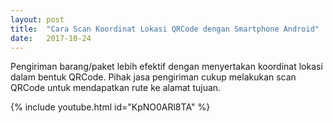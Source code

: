 ```yaml
---
layout: post
title:  "Cara Scan Koordinat Lokasi QRCode dengan Smartphone Android"
date:   2017-10-24
---
```


<p class="intro"><span class="dropcap">P</span>engiriman barang/paket lebih efektif dengan menyertakan koordinat lokasi dalam bentuk QRCode. Pihak jasa pengiriman cukup melakukan scan QRCode untuk mendapatkan rute ke alamat tujuan.</p>

{% include youtube.html id="KpNO0ARl8TA" %}
